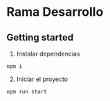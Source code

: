 # Rama Desarrollo


## Getting started

1. Instalar dependencias
``` console 
npm i
```

2. Iniciar el proyecto
``` console 
npm run start
```
